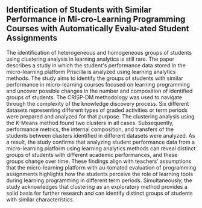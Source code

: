 ## Identification of Students with Similar Performance in Mi-cro-Learning Programming Courses with Automatically Evalu-ated Student Assignments 
The identification of heterogeneous and homogeneous groups of students using clustering analysis in learning analytics is still rare. The paper describes a study in which the student's performance data stored in the micro-learning platform Priscilla is analyzed using learning analytics methods. The study aims to identify the groups of students with similar performance in micro-learning courses focused on learning programming and uncover possible changes in the number and composition of identified groups of students. The CRISP-DM methodology was used to navigate through the complexity of the knowledge discovery process. Six different datasets representing different types of graded activities or term periods were prepared and analyzed for that purpose. The clustering analysis using the K-Means method found two clusters in all cases. Subsequently, performance metrics, the internal composition, and transfers of the students between clusters identified in different datasets were analyzed. As a result, the study confirms that analyzing student performance data from a micro-learning platform using learning analytics methods can reveal distinct groups of students with different academic performances, and these groups change over time. These findings align with teachers’ assumptions that the micro-learning platform with au-tomated evaluation of programming assignments highlights how the students perceive the role of learning tools during learning programming in different term periods. Simultaneously, the study acknowledges that clustering as an exploratory method provides a solid basis for further research and can identify distinct groups of students with similar characteristics. 
